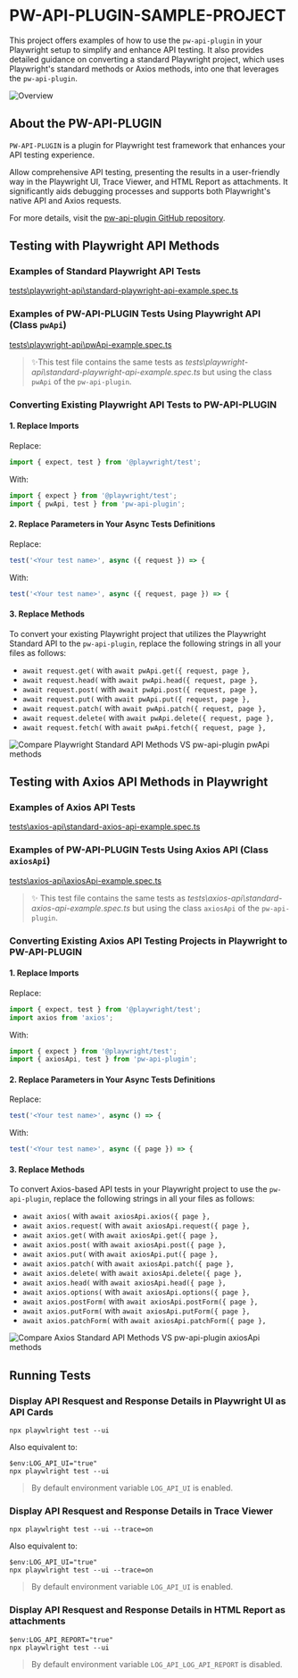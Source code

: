 # PW-API-PLUGIN-SAMPLE-PROJECT

This project offers examples of how to use the `pw-api-plugin` in your Playwright setup to simplify and enhance API testing. It also provides detailed guidance on converting a standard Playwright project, which uses Playwright's standard methods or Axios methods, into one that leverages the `pw-api-plugin`.

![Overview](images/overview.png)

## About the PW-API-PLUGIN

`PW-API-PLUGIN` is a plugin for Playwright test framework that enhances your API testing experience.

Allow comprehensive API testing, presenting the results in a user-friendly way in the Playwright UI, Trace Viewer, and HTML Report as attachments. It significantly aids debugging processes and supports both Playwright's native API and Axios requests.

For more details, visit the [pw-api-plugin GitHub repository](https://github.com/sclavijosuero/pw-api-plugin).


## Testing with Playwright API Methods

### Examples of Standard Playwright API Tests

[tests\playwright-api\standard-playwright-api-example.spec.ts](tests\playwright-api\standard-playwright-api-example.spec.ts)

### Examples of PW-API-PLUGIN Tests Using Playwright API (Class `pwApi`)

[tests\playwright-api\pwApi-example.spec.ts](tests\playwright-api\pwApi-example.spec.ts)

> ✨This test file contains the same tests as _tests\playwright-api\standard-playwright-api-example.spec.ts_ but using the class `pwApi` of the `pw-api-plugin`.

### Converting Existing Playwright API Tests to PW-API-PLUGIN

#### 1. Replace Imports

Replace:

```js
import { expect, test } from '@playwright/test';
```

With:

```js
import { expect } from '@playwright/test';
import { pwApi, test } from 'pw-api-plugin';
```

#### 2. Replace Parameters in Your Async Tests Definitions

Replace:

```js
test('<Your test name>', async ({ request }) => {
```

With:

```js
test('<Your test name>', async ({ request, page }) => {
```

#### 3. Replace Methods

To convert your existing Playwright project that utilizes the Playwright Standard API to the `pw-api-plugin`, replace the following strings in all your files as follows:

- `await request.get(` with `await pwApi.get({ request, page }, `
- `await request.head(` with `await pwApi.head({ request, page }, `
- `await request.post(` with `await pwApi.post({ request, page }, `
- `await request.put(` with `await pwApi.put({ request, page }, `
- `await request.patch(` with `await pwApi.patch({ request, page }, `
- `await request.delete(` with `await pwApi.delete({ request, page }, `
- `await request.fetch(` with `await pwApi.fetch({ request, page }, `

![Compare Playwright Standard API Methods VS pw-api-plugin pwApi methods](images/pw-api-compare.png)


## Testing with Axios API Methods in Playwright

### Examples of Axios API Tests

[tests\axios-api\standard-axios-api-example.spec.ts](tests\axios-api\standard-axios-api-example.spec.ts)

### Examples of PW-API-PLUGIN Tests Using Axios API (Class `axiosApi`)

[tests\axios-api\axiosApi-example.spec.ts](tests\axios-api\axiosApi-example.spec.ts)

> ✨ This test file contains the same tests as _tests\axios-api\standard-axios-api-example.spec.ts_ but using the class `axiosApi` of the `pw-api-plugin`.

### Converting Existing Axios API Testing Projects in Playwright to PW-API-PLUGIN

#### 1. Replace Imports

Replace:

```js
import { expect, test } from '@playwright/test';
import axios from 'axios';
```

With:

```js
import { expect } from '@playwright/test';
import { axiosApi, test } from 'pw-api-plugin';
```

#### 2. Replace Parameters in Your Async Tests Definitions

Replace:

```js
test('<Your test name>', async () => {
```

With:

```js
test('<Your test name>', async ({ page }) => {
```

#### 3. Replace Methods

To convert Axios-based API tests in your Playwright project to use the `pw-api-plugin`, replace the following strings in all your files as follows:

- `await axios(` with `await axiosApi.axios({ page }, `
- `await axios.request(` with `await axiosApi.request({ page }, `
- `await axios.get(` with `await axiosApi.get({ page }, `
- `await axios.post(` with `await axiosApi.post({ page }, `
- `await axios.put(` with `await axiosApi.put({ page }, `
- `await axios.patch(` with `await axiosApi.patch({ page }, `
- `await axios.delete(` with `await axiosApi.delete({ page }, `
- `await axios.head(` with `await axiosApi.head({ page }, `
- `await axios.options(` with `await axiosApi.options({ page }, `
- `await axios.postForm(` with `await axiosApi.postForm({ page }, `
- `await axios.putForm(` with `await axiosApi.putForm({ page }, `
- `await axios.patchForm(` with `await axiosApi.patchForm({ page }, `

![Compare Axios Standard API Methods VS pw-api-plugin axiosApi methods](images/axios-api-compare.png)


## Running Tests

### Display API Resquest and Response Details in Playwright UI as API Cards

```shell
npx playwlright test --ui
```

Also equivalent to:

```shell
$env:LOG_API_UI="true"
npx playwlright test --ui
```

> By default environment variable `LOG_API_UI` is enabled.


### Display API Resquest and Response Details in Trace Viewer

```shell
npx playwlright test --ui --trace=on
```

Also equivalent to:

```shell
$env:LOG_API_UI="true"
npx playwlright test --ui --trace=on
```

> By default environment variable `LOG_API_UI` is enabled.


### Display API Resquest and Response Details in HTML Report as attachments

```shell
$env:LOG_API_REPORT="true"
npx playwlright test --ui
```

> By default environment variable `LOG_API_LOG_API_REPORT` is disabled.
